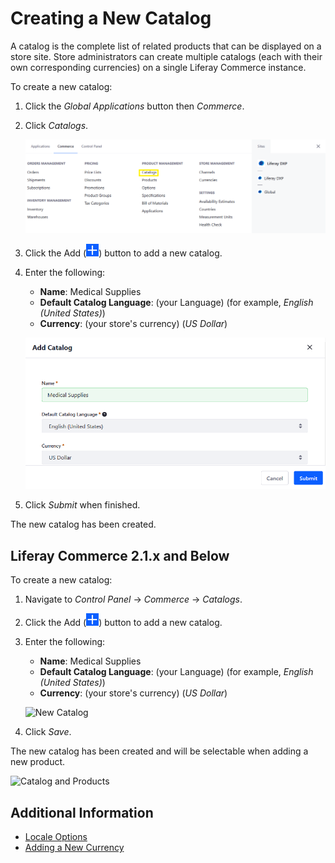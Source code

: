 # Creating a New Catalog

A catalog is the complete list of related products that can be displayed on a store site. Store administrators can create multiple catalogs (each with their own corresponding currencies) on a single Liferay Commerce instance.

To create a new catalog:

1. Click the _Global Applications_ button then _Commerce_.
1. Click _Catalogs_.

    ![Navigate to the Catalogs in the Commerce section.](./creating-a-new-catalog/images/03.png)

1. Click the Add (![Add icon](../../images/icon-add.png)) button to add a new catalog.
1. Enter the following:

    * **Name**: Medical Supplies
    * **Default Catalog Language**: (your Language) (for example, _English (United States)_)
    * **Currency**: (your store's currency) (_US Dollar_)

    ![Add a new blank Catalog.](./creating-a-new-catalog/images/04.png)

1. Click _Submit_ when finished.

The new catalog has been created.

## Liferay Commerce 2.1.x and Below

To create a new catalog:

1. Navigate to _Control Panel_ → _Commerce_ → _Catalogs_.
1. Click the Add (![Add icon](../../images/icon-add.png)) button to add a new catalog.
1. Enter the following:

    * **Name**: Medical Supplies
    * **Default Catalog Language**: (your Language) (for example, _English (United States)_)
    * **Currency**: (your store's currency) (_US Dollar_)

    ![New Catalog](./creating-a-new-catalog/images/01.png)

1. Click _Save_.

The new catalog has been created and will be selectable when adding a new product.

![Catalog and Products](./creating-a-new-catalog/images/02.png)

## Additional Information

* [Locale Options](../../store-administration/locale-options.md)
* [Adding a New Currency](../../store-administration/currencies/adding-a-new-currency.md)
